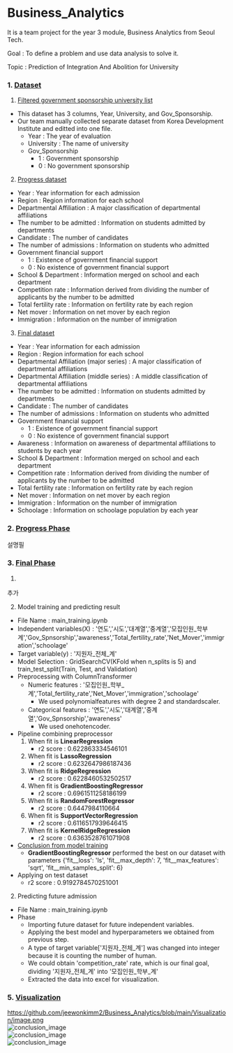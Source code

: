 # Business_Analytics
It is a team project for the year 3 module, Business Analytics from Seoul Tech.

Goal : To define a problem and use data analysis to solve it.

Topic : Prediction of Integration And Abolition for University

### 1. [Dataset][link]
[link]: https://github.com/jeewonkimm2/Business_Analytics/tree/main/Data


1. [Filtered government sponsorship university list][link2]

[link2]: https://github.com/jeewonkimm2/Business_Analytics/tree/main/Data/Filtered_University
- This dataset has 3 columns, Year, University, and Gov_Sponsorship.
- Our team manually collected separate dataset from Korea Development Institute and editted into one file.
  - Year : The year of evaluation
  - University : The name of university
  - Gov_Sponsorship
    - 1 : Government sponsorship
    - 0 : No government sponsorship

2. [Progress dataset][link3]

[link3]: https://github.com/jeewonkimm2/Business_Analytics/tree/main/Data/Progress_Merged_data

+ Year : Year information for each admission
+ Region : Region information for each school
+ Departmental Affiliation : A major classification of departmental affiliations
+ The number to be admitted : Information on students admitted by departments
+ Candidate : The number of candidates
+ The number of admissions : Information on students who admitted
+ Government financial support
    - 1 : Existence of government financial support
    - 0 : No existence of government financial support
+ School & Department : Information merged on school and each department
+ Competition rate : Information derived from dividing the number of applicants by the number to be admitted
+ Total fertility rate : Information on fertility rate by each region
+ Net mover : Information on net mover by each region
+ Immigration : Information on the number of immigration



3. [Final dataset][link4]

[link4]: https://github.com/jeewonkimm2/Business_Analytics/tree/main/Data/Final_dataset


  + Year : Year information for each admission
  + Region : Region information for each school
  + Departmental Affiliation (major series) : A major classification of departmental affiliations 
  + Departmental Affiliation (middle series) : A middle classification of departmental affiliations 
  + The number to be admitted : Information on students admitted by departments
  + Candidate : The number of candidates
  + The number of admissions : Information on students who admitted
  + Government financial support
      - 1 : Existence of government financial support
      - 0 : No existence of government financial support
  + Awareness : Information on awareness of departmental affiliations to students by each year
  + School & Department : Information merged on school and each department
  + Competition rate : Information derived from dividing the number of applicants by the number to be admitted
  + Total fertility rate : Information on fertility rate by each region
  + Net mover : Information on net mover by each region
  + Immigration : Information on the number of immigration
  + Schoolage : Information on schoolage population by each year





### 2. [Progress Phase][link5]
[link5]: https://github.com/jeewonkimm2/Business_Analytics/tree/main/Progress

설명필



### 3. [Final Phase][link6]
[link6]: https://github.com/jeewonkimm2/Business_Analytics/tree/main/Final

1. 
추가




2. Model training and predicting result

- File Name : main_training.ipynb
- Independent variables(X) : '연도','시도','대계열','중계열','모집인원_학부계','Gov_Spnsorship','awareness','Total_fertility_rate','Net_Mover','immigration','schoolage'
- Target variable(y) : '지원자_전체_계'
- Model Selection : GridSearchCV(KFold when n_splits is 5) and train_test_split(Train, Test, and Validation)
- Preprocessing with ColumnTransformer
  - Numeric features : '모집인원_학부_계','Total_fertility_rate','Net_Mover','immigration','schoolage'
    - We used polynomialfeatures with degree 2 and standardscaler.
  - Categorical features : '연도','시도','대계열','중계열','Gov_Spnsorship','awareness'
    - We used onehotencoder.
- Pipeline combining preprocessor
  1. When fit is **LinearRegression**
      - r2 score : 0.622863334546101
  2. When fit is **LassoRegression**
      - r2 score : 0.6232647986187436
  3. When fit is **RidgeRegression**
      - r2 score : 0.6228460532502517
  4. When fit is **GradientBoostingRegressor**
      - r2 score : 0.6961511258186199
  5. When fit is **RandomForestRegressor**
      - r2 score : 0.6447984110664
  6. When fit is **SupportVectorRegression**
      - r2 score : 0.6116517939646415
  7. When fit is **KernelRidgeRegression**
      - r2 score : 0.6363528761071908
- <U> Conclusion from model training </U>
  - **GradientBoostingRegressor** performed the best on our dataset with parameters {'fit__loss': 'ls', 'fit__max_depth': 7, 'fit__max_features': 'sqrt', 'fit__min_samples_split': 6}
- Applying on test dataset
  - r2 score : 0.9192784570251001
  
  
2. Predicting future admission
- File Name : main_training.ipynb
- Phase
  - Importing future dataset for future independent variables.
  - Applying the best model and hyperparameters we obtained from previous step.
  - A type of target variable['지원자_전체_계'] was changed into integer because it is counting the number of human.
  - We could obtain 'competition_rate' rate, which is our final goal, dividing '지원자_전체_계' into '모집인원_학부_계'
  - Extracted the data into excel for visualization.

### 5. [Visualization][link]
[link4]: https://github.com/jeewonkimm2/Business_Analytics/tree/main/Visualization

https://github.com/jeewonkimm2/Business_Analytics/blob/main/Visualization/image.png  
![conclusion_image](https://github.com/jeewonkimm2/Business_Analytics/blob/main/Visualization/map_image.png)  
![conclusion_image](https://github.com/jeewonkimm2/Business_Analytics/blob/main/Visualization/pie_chart.png)  
![conclusion_image](https://github.com/jeewonkimm2/Business_Analytics/blob/main/Visualization/image.png)  


